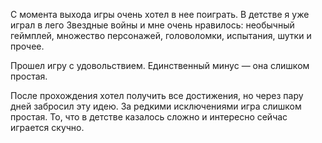 С момента выхода игры очень хотел в нее поиграть.
В детстве я уже играл в лего Звездные войны и мне очень нравилось: необычный геймплей, множество персонажей, головоломки, испытания, шутки и прочее.

Прошел игру с удовольствием.
Единственный минус — она слишком простая.

После прохождения хотел получить все достижения, но через пару дней забросил эту идею.
За редкими исключениями игра слишком простая.
То, что в детстве казалось сложно и интересно сейчас играется скучно.